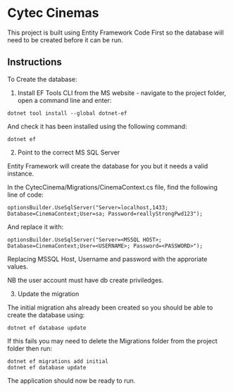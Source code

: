 # Cytec Cinemas

This project is built using Entity Framework Code First so the database will need to be created before it can be run.

## Instructions

To Create the database:

1. Install EF Tools CLI from the MS website - navigate to the project folder, open a command line and enter:

~~~
dotnet tool install --global dotnet-ef
~~~

And check it has been installed using the following command:

~~~
dotnet ef
~~~

2. Point to the correct MS SQL Server

Entity Framework will create the database for you but it needs a valid instance. 

In the CytecCinema/Migrations/CinemaContext.cs file, find the following line of code:

~~~
optionsBuilder.UseSqlServer("Server=localhost,1433; Database=CinemaContext;User=sa; Password=reallyStrongPwd123");
~~~

And replace it with:

~~~
optionsBuilder.UseSqlServer("Server=<MSSQL HOST>; Database=CinemaContext;User=<USERNAME>; Password=<PASSWORD>");
~~~

Replacing MSSQL Host, Username and password with the approriate values.

NB the user account must have db create priviledges.

3. Update the migration

The initial migration ahs already been created so you should be able to create the database using:

~~~
dotnet ef database update
~~~

If this fails you may need to delete the Migrations folder from the project folder then run:

~~~
dotnet ef migrations add initial
dotnet ef database update
~~~

The application should now be ready to run.